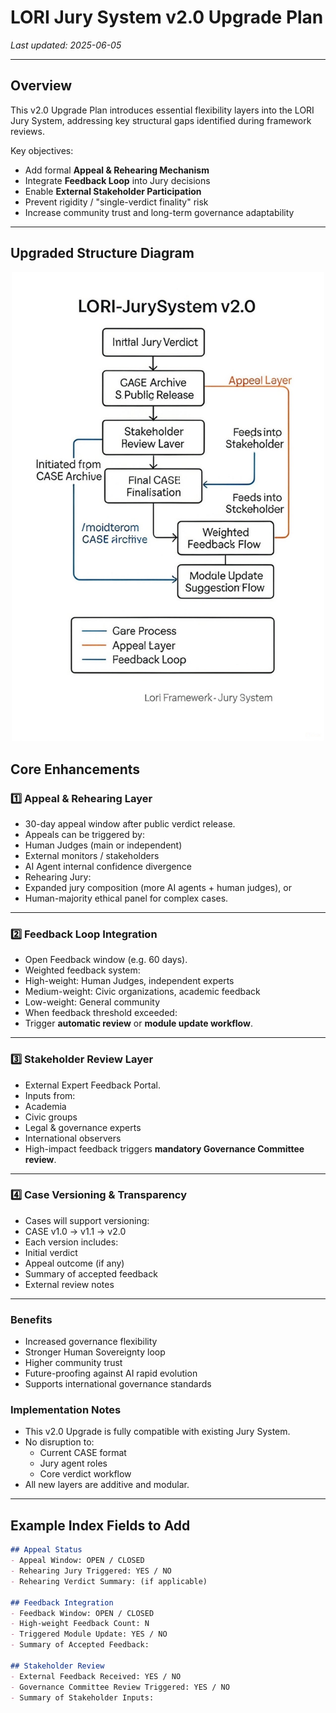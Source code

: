 # LORI Jury System v2.0 Upgrade Plan

_Last updated: 2025-06-05_

---

## Overview

This v2.0 Upgrade Plan introduces essential flexibility layers into the LORI Jury System, addressing key structural gaps identified during framework reviews.

Key objectives:

- Add formal **Appeal & Rehearing Mechanism**
- Integrate **Feedback Loop** into Jury decisions
- Enable **External Stakeholder Participation**
- Prevent rigidity / "single-verdict finality" risk
- Increase community trust and long-term governance adaptability

---

## Upgraded Structure Diagram

<p align="center">
<img src="../assets/images/JurySystem_v2.0_Structure.png" alt="JurySystem_v2.0_Structure" width="500">
</p>


## Core Enhancements

### 1️⃣ Appeal & Rehearing Layer

- 30-day appeal window after public verdict release.
- Appeals can be triggered by:
- Human Judges (main or independent)
- External monitors / stakeholders
- AI Agent internal confidence divergence
- Rehearing Jury:
- Expanded jury composition (more AI agents + human judges), or
- Human-majority ethical panel for complex cases.

---

### 2️⃣ Feedback Loop Integration

- Open Feedback window (e.g. 60 days).
- Weighted feedback system:
- High-weight: Human Judges, independent experts
- Medium-weight: Civic organizations, academic feedback
- Low-weight: General community
- When feedback threshold exceeded:
- Trigger **automatic review** or **module update workflow**.

---

### 3️⃣ Stakeholder Review Layer

- External Expert Feedback Portal.
- Inputs from:
- Academia
- Civic groups
- Legal & governance experts
- International observers
- High-impact feedback triggers **mandatory Governance Committee review**.

---

### 4️⃣ Case Versioning & Transparency

- Cases will support versioning:
- CASE v1.0 → v1.1 → v2.0
- Each version includes:
- Initial verdict
- Appeal outcome (if any)
- Summary of accepted feedback
- External review notes

---

### Benefits
- Increased governance flexibility
- Stronger Human Sovereignty loop
- Higher community trust
- Future-proofing against AI rapid evolution
- Supports international governance standards


### Implementation Notes
- This v2.0 Upgrade is fully compatible with existing Jury System.
- No disruption to:
     - Current CASE format
     - Jury agent roles
     - Core verdict workflow
- All new layers are additive and modular.

---

## Example Index Fields to Add

```markdown
## Appeal Status
- Appeal Window: OPEN / CLOSED
- Rehearing Jury Triggered: YES / NO
- Rehearing Verdict Summary: (if applicable)

## Feedback Integration
- Feedback Window: OPEN / CLOSED
- High-weight Feedback Count: N
- Triggered Module Update: YES / NO
- Summary of Accepted Feedback:

## Stakeholder Review
- External Feedback Received: YES / NO
- Governance Committee Review Triggered: YES / NO
- Summary of Stakeholder Inputs:

